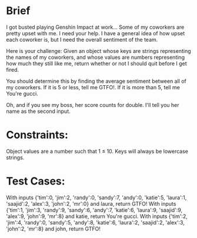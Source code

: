 # Brief

I got busted playing Genshin Impact at work... Some of my coworkers are pretty upset with me. I need your help. I have a general idea of how upset each coworker is, but I need the overall sentiment of the team.

Here is your challenge: Given an object whose keys are strings representing the names of my coworkers, and whose values are numbers representing how much they still like me, return whether or not I should quit before I get fired.

You should determine this by finding the average sentiment between all of my coworkers. If it is 5 or less, tell me GTFO!. If it is more than 5, tell me You're gucci.

Oh, and if you see my boss, her score counts for double. I'll tell you her name as the second input.

# Constraints:

Object values are a number such that 1 ≤ 10.
Keys will always be lowercase strings.

# Test Cases:

With inputs {'tim':0, 'jim':2, 'randy':0, 'sandy':7, 'andy':0, 'katie':5, 'laura':1, 'saajid':2, 'alex':3, 'john':2, 'mr':0} and laura, return GTFO!
With inputs {'tim':1, 'jim':3, 'randy':9, 'sandy':6, 'andy':7, 'katie':6, 'laura':9, 'saajid':9, 'alex':9, 'john':9, 'mr':8} and katie, return You're gucci.
With inputs {'tim':2, 'jim':4, 'randy':0, 'sandy':5, 'andy':8, 'katie':6, 'laura':2, 'saajid':2, 'alex':3, 'john':2, 'mr':8} and john, return GTFO!
